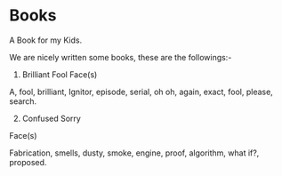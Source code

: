 # Books
A Book for my Kids.

We are nicely written some books, these are the followings:-

1. Brilliant Fool
 Face(s)
 
A, fool, brilliant, Ignitor, episode, serial, oh oh, again, exact, fool, please, search.

2. Confused Sorry

Face(s)

Fabrication, smells, dusty, smoke, engine, proof, algorithm, what if?, proposed.
